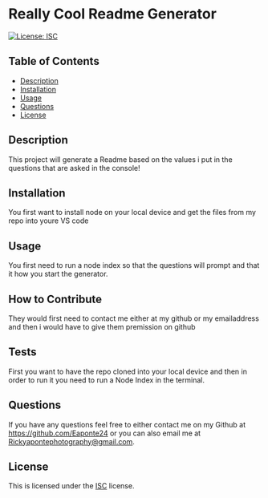 
# Really Cool Readme Generator

[![License: ISC](https://img.shields.io/badge/License-ISC-blue.svg)](https://opensource.org/licenses/ISC)

## Table of Contents 

- [Description](#description)
- [Installation](#installation)
- [Usage](#usage)
- [Questions](#questions)
- [License](#license)

## Description
This project will generate a Readme based on the values i put in the questions that are asked in the console!

## Installation
You first want to install node on your local device and get the files from my repo into youre VS code

## Usage
You first need to run a node index so that the questions will prompt and that it how you start the generator.

## How to Contribute
They would first need to contact me either at my github or my emailaddress and then i would have to give them premission on github

## Tests
First you want to have the repo cloned into your local device and then in order to run it you need to run a Node Index in the terminal.

## Questions
If you have any questions feel free to either contact me on my Github at https://github.com/Eaponte24 or you can also email me at Rickyapontephotography@gmail.com.

## License
This is licensed under the [ISC](https://choosealicense.com/licenses/isc/) license.
